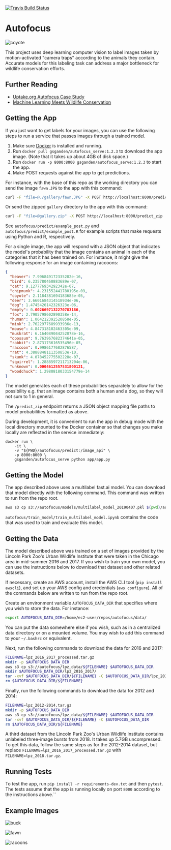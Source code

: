 [![Travis Build Status](https://img.shields.io/travis/uptake/autofocus.svg?label=travis&logo=travis&branch=master)](https://travis-ci.org/uptake/autofocus)

# Autofocus

![coyote](./gallery/coyote1.jpg)

This project uses deep learning computer vision to label images taken by motion-activated "camera traps" according to the animals they contain. Accurate models for this labeling task can address a major bottleneck for wildlife conservation efforts.

## Further Reading

- [Uptake.org Autofocus Case Study](https://www.uptake.org/impact/special-projects)
- [Machine Learning Meets Wildlife Conservation](https://www.lpzoo.org/blog/machine-learning-meets-wildlife-conservation)

## Getting the App

If you just want to get labels for your images, you can use the following steps to run a service that passes images through a trained model.

1. Make sure [Docker](https://www.docker.com/get-started) is installed and running.
2. Run `docker pull gsganden/autofocus_serve:1.2.3` to download the app image. (Note that it takes up about 4GB of disk space.)
3. Run `docker run -p 8000:8000 gsganden/autofocus_serve:1.2.3` to start the app.
4. Make POST requests against the app to get predictions.

For instance, with the base of this repo as the working directory you can send the image `fawn.JPG` to the app with this command:

```bash
curl -F "file=@./gallery/fawn.JPG" -X POST http://localhost:8000/predict
```

Or send the zipped `gallery` directory to the app with this command:

```bash
curl -F "file=@gallery.zip" -X POST http://localhost:8000/predict_zip
```

See `autofocus/predict/example_post.py` and `autofocus/predict/example_post.R` for example scripts that make requests using Python and R, respectively.

For a single image, the app will respond with a JSON object that indicates the model's probability that the image contains an animal in each of the categories that it has been trained on. For instance, it might give the following response for an image containing raccoons:

```json
{
  "beaver": 7.996849172335282e-16,
  "bird": 6.235780460883689e-07,
  "cat": 9.127776934292342e-07,
  "chipmunk": 4.231552441780195e-09,
  "coyote": 2.1184381694183685e-05,
  "deer": 3.6601684314518934e-06,
  "dog": 1.4745426142326323e-06,
  "empty": 0.0026697132270783186,
  "fox": 2.7905798602890358e-14,
  "human": 1.064212392520858e-05,
  "mink": 2.7622977689933936e-13,
  "mouse": 4.847318102463305e-09,
  "muskrat": 6.164089044252078e-16,
  "opossum": 9.763967682374641e-05,
  "rabbit": 2.873173616535496e-05,
  "raccoon": 0.9986177682876587,
  "rat": 4.3888848111350853e-10,
  "skunk": 4.078452775502228e-07,
  "squirrel": 1.2888597211713204e-06,
  "unknown": 0.0004612557531800121,
  "woodchuck": 1.2980818033154779e-14
}
```

The model generates each of these probabilities separately to allow for the possibility e.g. that an image contains both a human and a dog, so they will not sum to 1 in general.

The `/predict_zip` endpoint returns a JSON object mapping file paths to model probabilities formatted as above.

During development, it is convenient to run the app in debug mode with the local directory mounted to the Docker container so that changes you make locally are reflected in the service immediately:

```
docker run \
    -it \
    -v "${PWD}/autofocus/predict:/image_api" \
    -p 8000:8000 \
    gsganden/autofocus_serve python app/app.py
```

## Getting the Model

The app described above uses a multilabel fast.ai model. You can download that model directly with the following command. This command was written to run from the repo root. 

```bash
aws s3 cp s3://autofocus/models/multilabel_model_20190407.pkl $(pwd)/autofocus/predict/models
```

`autofocus/train_model/train_multilabel_model.ipynb` contains the code that was used to train and evaluate this model.

## Getting the Data

The model described above was trained on a set of images provided by the Lincoln Park Zoo's Urban Wildlife Institute that were taken in the Chicago area in mid-summer 2016 and 2017. If you wish to train your own model, you can use the instructions below to download that dataset and other related datasets.

If necessary, create an AWS account, install the AWS CLI tool (`pip install awscli`), and set up your AWS config and credentials (`aws configure`). All of the commands below are written to run from the repo root.

Create an environment variable `AUTOFOCUS_DATA_DIR` that specifies where you wish to store the data. For instance:

```bash
export AUTOFOCUS_DATA_DIR=/home/ec2-user/repos/autofocus/data/
```

You can put the data somewhere else if you wish, such as in a centralized data directory or on a mounted volume. You may wish to add this command to your `~/.bashrc` or equivalent.

Next, run the following commands to download the data for 2016 and 2017:

```bash
FILENAME=lpz_2016_2017_processed.tar.gz
mkdir -p $AUTOFOCUS_DATA_DIR
aws s3 cp s3://autofocus/lpz_data/${FILENAME} $AUTOFOCUS_DATA_DIR
mkdir $AUTOFOCUS_DATA_DIR/lpz_2016_2017/
tar -xvf $AUTOFOCUS_DATA_DIR/${FILENAME} -C $AUTOFOCUS_DATA_DIR/lpz_2016_2017/
rm $AUTOFOCUS_DATA_DIR/${FILENAME}
```

Finally, run the following commands to download the data for 2012 and 2014:

```bash
FILENAME=lpz_2012-2014.tar.gz
mkdir -p $AUTOFOCUS_DATA_DIR
aws s3 cp s3://autofocus/lpz_data/${FILENAME} $AUTOFOCUS_DATA_DIR
tar -xvf $AUTOFOCUS_DATA_DIR/${FILENAME} -C $AUTOFOCUS_DATA_DIR
rm $AUTOFOCUS_DATA_DIR/${FILENAME}
```

A third dataset from the Lincoln Park Zoo's Urban Wildlife Institute contains unlabeled three-image bursts from 2018. It takes up 5.7GB uncompressed. To get this data, follow the same steps as for the 2012-2014 dataset, but replace `FILENAME=lpz_2016_2017_processed.tar.gz` with `FILENAME=lpz_2018.tar.gz`.

## Running Tests

To test the app, run `pip install -r requirements-dev.txt` and then `pytest`. The tests assume that the app is running locally on port `8000` according to the instructions above.``

## Example Images

![buck](./gallery/buck.jpeg)

![fawn](./gallery/fawn.JPG)

![racoons](gallery/raccoons.jpeg)
